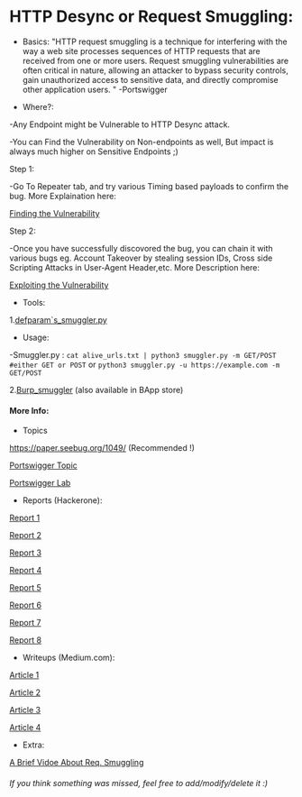 # HTTP Desync or Request Smuggling:
- Basics:
"HTTP request smuggling is a technique for interfering with the way a web site processes sequences of HTTP requests that are received from one or more users. Request smuggling vulnerabilities are often critical in nature, allowing an attacker to bypass security controls, gain unauthorized access to sensitive data, and directly compromise other application users. " -Portswigger  


- Where?:  

 -Any Endpoint might be Vulnerable to HTTP Desync attack.  
 
 -You can Find the Vulnerability on Non-endpoints as well, But impact is always much higher on Sensitive Endpoints ;)

Step 1:  

-Go To Repeater tab, and try various Timing based payloads to confirm the bug. More Explaination here:  

[Finding the Vulnerability](https://portswigger.net/web-security/request-smuggling/finding)

Step 2:  

-Once you have successfully discovored the bug, you can chain it with various bugs eg. Account Takeover by stealing session IDs, Cross side Scripting Attacks in User-Agent Header,etc. More Description here:  

[Exploiting the Vulnerability](https://portswigger.net/web-security/request-smuggling/exploiting)  


- Tools:  

1.[defparam`s_smuggler.py](https://github.com/defparam/smuggler)  

- Usage:  

-Smuggler.py :
    ``` cat alive_urls.txt | python3 smuggler.py -m GET/POST #either GET or POST ```
           or
    ``` python3 smuggler.py -u https://example.com -m GET/POST  ```

2.[Burp_smuggler](https://github.com/PortSwigger/http-request-smuggler) (also available in BApp store)  


#### More Info:  

- Topics  

https://paper.seebug.org/1049/ (Recommended !)  

[Portswigger Topic](https://portswigger.net/research/http-desync-attacks-request-smuggling-reborn)  

[Portswigger Lab](https://portswigger.net/web-security/request-smuggling)  

- Reports (Hackerone):  

[Report 1](https://hackerone.com/reports/737140)  

[Report 2](https://hackerone.com/reports/867952)  

[Report 3](https://hackerone.com/reports/498052)  

[Report 4](https://hackerone.com/reports/526880)

[Report 5](https://hackerone.com/reports/771666)  

[Report 6](https://hackerone.com/reports/753939)  

[Report 7](https://hackerone.com/reports/648434 )  

[Report 8](https://hackerone.com/reports/740037)  

- Writeups (Medium.com):  

[Article 1](https://medium.com/@ricardoiramar/the-powerful-http-request-smuggling-af208fafa142)  

[Article 2](https://medium.com/cyberverse/http-request-smuggling-in-plain-english-7080e48df8b4)  

[Article 3](https://medium.com/@cc1h2e1/write-up-of-two-http-requests-smuggling-ff211656fe7d)  

[Article 4](https://medium.com/bugbountywriteup/crossing-the-borders-the-illegal-trade-of-http-requests-57da188520ca)  

- Extra:  

[A Brief Vidoe About Req. Smuggling](https://youtu.be/gzM4wWA7RFo)

###### If you think something was missed, feel free to add/modify/delete it :)
